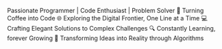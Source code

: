 Passionate Programmer | Code Enthusiast | Problem Solver
🚀 Turning Coffee into Code
🌐 Exploring the Digital Frontier, One Line at a Time
💻 Crafting Elegant Solutions to Complex Challenges
🔍 Constantly Learning, forever Growing
🎯 Transforming Ideas into Reality through Algorithms
